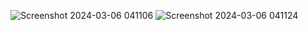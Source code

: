 

![Screenshot 2024-03-06 041106](https://github.com/imasdaque/portfolio/assets/110887123/ab10cdfe-c20c-4970-94f3-c5596e417407)
![Screenshot 2024-03-06 041124](https://github.com/imasdaque/portfolio/assets/110887123/9d52b87a-ac28-43ab-a551-18b145264f01)
